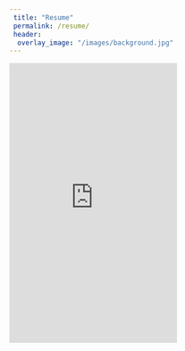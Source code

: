 ```yaml
---
 title: "Resume"
 permalink: /resume/
 header:
  overlay_image: "/images/background.jpg"
---
```


<embed src="https://jmmerrell.github.io/resume.pdf#zoom=100" width="300" height="500" type="application/pdf" />
